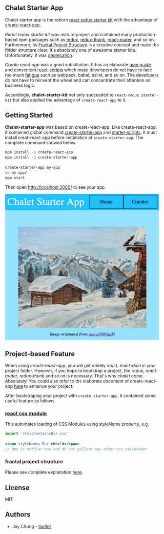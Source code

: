 ## Chalet Starter App
Chalet starter app is the reborn [react redux starter kit](https://github.com/davezuko/react-redux-starter-kit) with the advantage of [create-react-app](https://github.com/facebookincubator/create-react-app).

*React redux starter kit* was mature project and contained many production-based npm packages such as [redux](https://github.com/reactjs/redux), [redux-thunk](https://github.com/gaearon/redux-thunk), [react-router](https://github.com/ReactTraining/react-router), and so on. Furthermore, its [Fractal Project Structure](https://github.com/davezuko/react-redux-starter-kit/wiki/Fractal-Project-Structure) is a creative concept and make the folder structure clear. It's absolutely one of awesome starter kits. Unfortunately, it was [deprecation](https://github.com/davezuko/react-redux-starter-kit#deprecation-warning).

*Create react app* was a good substitution. It has an elaborate [user guide](https://github.com/facebookincubator/create-react-app/blob/master/packages/react-scripts/template/README.md) and convenient [react-scripts](https://github.com/facebookincubator/create-react-app/tree/master/packages/react-scripts) which make developers do not have to face too much [fatigue](https://medium.com/@ericclemmons/javascript-fatigue-48d4011b6fc4) such as webpack, babel, eslint, and so on. The developers do not have to reinvent the wheel and can concentrate their attention on business logic.

Accordingly, **chalet-starter-kit** not only succeeded to `react-redux starter-kit` but also applied the advantage of `create-react-app` to it.


## Getting Started
**Chalet-starter-app** was based on create-react-app. Like create-react-app, it contained global command [create-starter-app](https://www.npmjs.com/package/create-starter-app) and [starter-scripts](https://www.npmjs.com/package/starter-scripts). It must install creat-react-app before installation of `create-starter-app`. The complete command showed below.

```sh
npm install -g create-react-app
npm install -g create-starter-app

create-starter-app my-app
cd my-app/
npm start
```

Then open [http://localhost:3000/](http://localhost:3000/) to see your app.<br>

![Chalet-starter-app Banner](https://raw.githubusercontent.com/chungchiehlun/chalet-starter-app/master/assets/chalet.png)


## Project-based Feature
When using *create-react-app*, you will get merely *react*, *react-dom* in your project folder. However, if you hope to bootstrap a project, the *redux*, *react-router*, *redux-thunk* and so on is necessary. That's why *chalet* come. Absolutely! You could also refer to the elaborate document of create-react-app [here](https://github.com/facebookincubator/create-react-app/blob/master/packages/react-scripts/template/README.md) to enhance your project.

After bootstraping your project with `create-starter-app`, it contained some useful feature as follows.

### [react css module](https://github.com/gajus/react-css-modules)
This automates loading of CSS Modules using styleName property, e.g.

```jsx
import 'styleContainsBar.css'

<span styleName='Bar'>World</span>
// Boo is modular now and do not pollute any other css stylesheet.
```

### fractal project structure
Please see complete explanation [here](https://github.com/davezuko/react-redux-starter-kit/wiki/Fractal-Project-Structure).

## License
MIT

## Authors
- Jay Chung - [twitter](https://twitter.com/wuceh14678)

